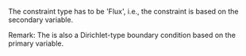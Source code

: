 The constraint type has to be 'Flux', i.e., the constraint is based on the
secondary variable.

Remark: The is also a Dirichlet-type boundary condition based on the primary
variable.
